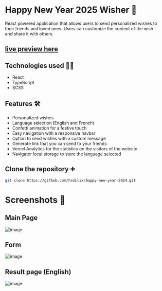# Happy New Year 2025 Wisher 🎊
React powered application that allows users to send personalized wishes to their friends and loved ones. Users can customize the content of the wish and share it with others.
## [live preview here](https://happy-new-2025-two.vercel.app/)

## Technologies used 👨‍💻
- React
- TypeScript
- SCSS

## Features 🛠️

- Personalized wishes
- Language selection (English and French)
- Confetti animation for a festive touch
- Easy navigation with a responsive navbar
- Option to send wishes with a custom message
- Generate link that you can send to your friends
- Vercel Analytics for the statistics on the visitors of the website
- Navigator local storage to store the language selected

## Clone the repository ➕
```bash
git clone https://github.com/Fadilix/happy-new-year-2024.git
```

# Screenshots 🌊
## Main Page
![image](https://github.com/user-attachments/assets/611c77e2-53e6-45d1-8aa4-c64afbdf61fe)

## Form
![image](https://github.com/user-attachments/assets/c056c6e5-e5c1-4ccf-9884-3672da4d4d3c)

## Result page (English)
![image](https://github.com/user-attachments/assets/ceaab019-ca73-428e-91ba-fbf349d04028)
